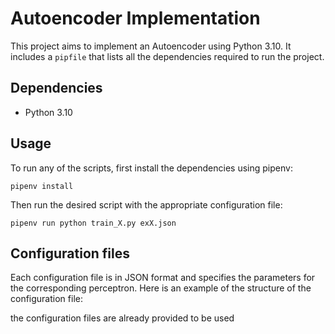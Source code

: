 # Autoencoder Implementation

This project aims to implement an Autoencoder using Python 3.10. It includes a `pipfile` that lists all the dependencies required to run the project.

## Dependencies
- Python 3.10

## Usage
To run any of the scripts, first install the dependencies using pipenv:

```shell
pipenv install
```

Then run the desired script with the appropriate configuration file:

```shell
pipenv run python train_X.py exX.json
```

## Configuration files

Each configuration file is in JSON format and specifies the parameters for the corresponding perceptron. Here is an example of the structure of the configuration file:

the configuration files are already provided to be used
